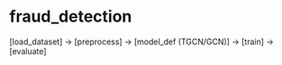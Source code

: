 # fraud_detection

[load_dataset] -> [preprocess] -> [model_def (TGCN/GCN)] -> [train] -> [evaluate]

